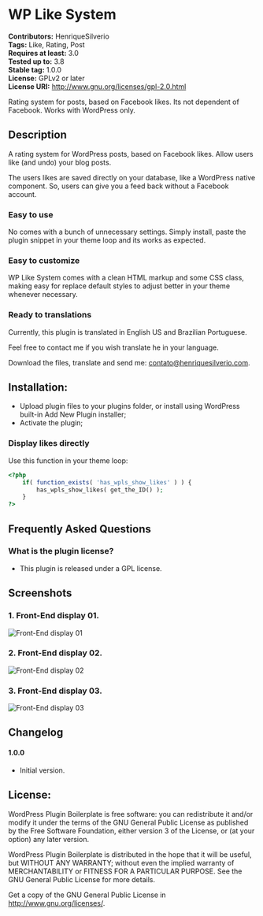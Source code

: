 # WP Like System

**Contributors:** HenriqueSilverio  
**Tags:** Like, Rating, Post  
**Requires at least:** 3.0  
**Tested up to:** 3.8  
**Stable tag:** 1.0.0  
**License:** GPLv2 or later  
**License URI:** http://www.gnu.org/licenses/gpl-2.0.html  

Rating system for posts, based on Facebook likes. Its not dependent of Facebook. Works with WordPress only.

## Description

A rating system for WordPress posts, based on Facebook likes. Allow users like (and undo) your blog posts.

The users likes are saved directly on your database, like a WordPress native component. So, users can give you a feed back without a Facebook account.

### Easy to use

No comes with a bunch of unnecessary settings. Simply install, paste the plugin snippet in your theme loop and its works as expected.

### Easy to customize

WP Like System comes with a clean HTML markup and some CSS class, making easy for replace default styles to adjust better in your theme whenever necessary.

### Ready to translations

Currently, this plugin is translated in English US and Brazilian Portuguese.

Feel free to contact me if you wish translate he in your language.

Download the files, translate and send me: <contato@henriquesilverio.com>.

## Installation:

* Upload plugin files to your plugins folder, or install using WordPress built-in Add New Plugin installer;
* Activate the plugin;

### Display likes directly

Use this function in your theme loop:

```php
<?php
	if( function_exists( 'has_wpls_show_likes' ) ) {
		has_wpls_show_likes( get_the_ID() );
	}
?>
```

## Frequently Asked Questions

### What is the plugin license?

* This plugin is released under a GPL license.

## Screenshots

### 1. Front-End display 01.
![Front-End display 01](#)

### 2. Front-End display 02.
![Front-End display 02](#)

### 3. Front-End display 03.
![Front-End display 03](#)

## Changelog ##

#### 1.0.0

* Initial version.

## License: ##

WordPress Plugin Boilerplate is free software: you can redistribute it and/or modify it under the terms of the GNU General Public License as published
by the Free Software Foundation, either version 3 of the License, or (at your option) any later version.

WordPress Plugin Boilerplate is distributed in the hope that it will be useful, but WITHOUT ANY WARRANTY; without even the implied warranty of
MERCHANTABILITY or FITNESS FOR A PARTICULAR PURPOSE. See the GNU General Public License for more details.

Get a copy of the GNU General Public License in <http://www.gnu.org/licenses/>.
